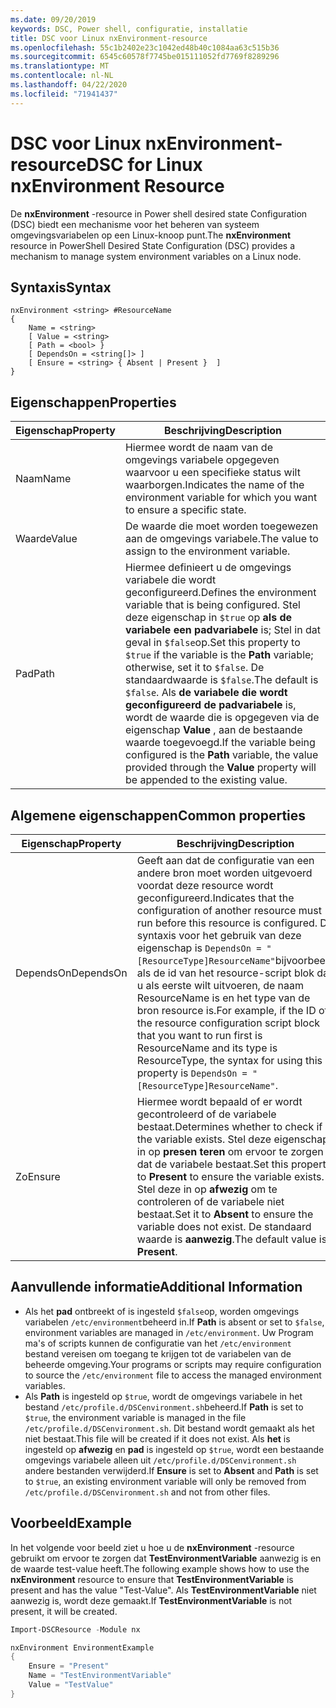 ```yaml
---
ms.date: 09/20/2019
keywords: DSC, Power shell, configuratie, installatie
title: DSC voor Linux nxEnvironment-resource
ms.openlocfilehash: 55c1b2402e23c1042ed48b40c1084aa63c515b36
ms.sourcegitcommit: 6545c60578f7745be015111052fd7769f8289296
ms.translationtype: MT
ms.contentlocale: nl-NL
ms.lasthandoff: 04/22/2020
ms.locfileid: "71941437"
---
```

# <a name="dsc-for-linux-nxenvironment-resource"></a><span data-ttu-id="fa84b-103">DSC voor Linux nxEnvironment-resource</span><span class="sxs-lookup"><span data-stu-id="fa84b-103">DSC for Linux nxEnvironment Resource</span></span>

<span data-ttu-id="fa84b-104">De **nxEnvironment** -resource in Power shell desired state Configuration (DSC) biedt een mechanisme voor het beheren van systeem omgevingsvariabelen op een Linux-knoop punt.</span><span class="sxs-lookup"><span data-stu-id="fa84b-104">The **nxEnvironment** resource in PowerShell Desired State Configuration (DSC) provides a mechanism to manage system environment variables on a Linux node.</span></span>

## <a name="syntax"></a><span data-ttu-id="fa84b-105">Syntaxis</span><span class="sxs-lookup"><span data-stu-id="fa84b-105">Syntax</span></span>

```Syntax
nxEnvironment <string> #ResourceName
{
    Name = <string>
    [ Value = <string>
    [ Path = <bool> }
    [ DependsOn = <string[]> ]
    [ Ensure = <string> { Absent | Present }  ]
}
```

## <a name="properties"></a><span data-ttu-id="fa84b-106">Eigenschappen</span><span class="sxs-lookup"><span data-stu-id="fa84b-106">Properties</span></span>

|<span data-ttu-id="fa84b-107">Eigenschap</span><span class="sxs-lookup"><span data-stu-id="fa84b-107">Property</span></span> |<span data-ttu-id="fa84b-108">Beschrijving</span><span class="sxs-lookup"><span data-stu-id="fa84b-108">Description</span></span> |
|---|---|
|<span data-ttu-id="fa84b-109">Naam</span><span class="sxs-lookup"><span data-stu-id="fa84b-109">Name</span></span> |<span data-ttu-id="fa84b-110">Hiermee wordt de naam van de omgevings variabele opgegeven waarvoor u een specifieke status wilt waarborgen.</span><span class="sxs-lookup"><span data-stu-id="fa84b-110">Indicates the name of the environment variable for which you want to ensure a specific state.</span></span> |
|<span data-ttu-id="fa84b-111">Waarde</span><span class="sxs-lookup"><span data-stu-id="fa84b-111">Value</span></span> |<span data-ttu-id="fa84b-112">De waarde die moet worden toegewezen aan de omgevings variabele.</span><span class="sxs-lookup"><span data-stu-id="fa84b-112">The value to assign to the environment variable.</span></span> |
|<span data-ttu-id="fa84b-113">Pad</span><span class="sxs-lookup"><span data-stu-id="fa84b-113">Path</span></span> |<span data-ttu-id="fa84b-114">Hiermee definieert u de omgevings variabele die wordt geconfigureerd.</span><span class="sxs-lookup"><span data-stu-id="fa84b-114">Defines the environment variable that is being configured.</span></span> <span data-ttu-id="fa84b-115">Stel deze eigenschap in `$true` op **als de variabele een padvariabele** is; Stel in dat geval in `$false`op.</span><span class="sxs-lookup"><span data-stu-id="fa84b-115">Set this property to `$true` if the variable is the **Path** variable; otherwise, set it to `$false`.</span></span> <span data-ttu-id="fa84b-116">De standaardwaarde is `$false`.</span><span class="sxs-lookup"><span data-stu-id="fa84b-116">The default is `$false`.</span></span> <span data-ttu-id="fa84b-117">Als **de variabele die wordt geconfigureerd de padvariabele** is, wordt de waarde die is opgegeven via de eigenschap **Value** , aan de bestaande waarde toegevoegd.</span><span class="sxs-lookup"><span data-stu-id="fa84b-117">If the variable being configured is the **Path** variable, the value provided through the **Value** property will be appended to the existing value.</span></span> |

## <a name="common-properties"></a><span data-ttu-id="fa84b-118">Algemene eigenschappen</span><span class="sxs-lookup"><span data-stu-id="fa84b-118">Common properties</span></span>

|<span data-ttu-id="fa84b-119">Eigenschap</span><span class="sxs-lookup"><span data-stu-id="fa84b-119">Property</span></span> |<span data-ttu-id="fa84b-120">Beschrijving</span><span class="sxs-lookup"><span data-stu-id="fa84b-120">Description</span></span> |
|---|---|
|<span data-ttu-id="fa84b-121">DependsOn</span><span class="sxs-lookup"><span data-stu-id="fa84b-121">DependsOn</span></span> |<span data-ttu-id="fa84b-122">Geeft aan dat de configuratie van een andere bron moet worden uitgevoerd voordat deze resource wordt geconfigureerd.</span><span class="sxs-lookup"><span data-stu-id="fa84b-122">Indicates that the configuration of another resource must run before this resource is configured.</span></span> <span data-ttu-id="fa84b-123">De syntaxis voor het gebruik van deze eigenschap is `DependsOn = "[ResourceType]ResourceName"`bijvoorbeeld als de id van het resource-script blok dat u als eerste wilt uitvoeren, de naam ResourceName is en het type van de bron resource is.</span><span class="sxs-lookup"><span data-stu-id="fa84b-123">For example, if the ID of the resource configuration script block that you want to run first is ResourceName and its type is ResourceType, the syntax for using this property is `DependsOn = "[ResourceType]ResourceName"`.</span></span> |
|<span data-ttu-id="fa84b-124">Zo</span><span class="sxs-lookup"><span data-stu-id="fa84b-124">Ensure</span></span> |<span data-ttu-id="fa84b-125">Hiermee wordt bepaald of er wordt gecontroleerd of de variabele bestaat.</span><span class="sxs-lookup"><span data-stu-id="fa84b-125">Determines whether to check if the variable exists.</span></span> <span data-ttu-id="fa84b-126">Stel deze eigenschap in op **presen teren** om ervoor te zorgen dat de variabele bestaat.</span><span class="sxs-lookup"><span data-stu-id="fa84b-126">Set this property to **Present** to ensure the variable exists.</span></span> <span data-ttu-id="fa84b-127">Stel deze in op **afwezig** om te controleren of de variabele niet bestaat.</span><span class="sxs-lookup"><span data-stu-id="fa84b-127">Set it to **Absent** to ensure the variable does not exist.</span></span> <span data-ttu-id="fa84b-128">De standaard waarde is **aanwezig**.</span><span class="sxs-lookup"><span data-stu-id="fa84b-128">The default value is **Present**.</span></span> |

## <a name="additional-information"></a><span data-ttu-id="fa84b-129">Aanvullende informatie</span><span class="sxs-lookup"><span data-stu-id="fa84b-129">Additional Information</span></span>

- <span data-ttu-id="fa84b-130">Als het **pad** ontbreekt of is ingesteld `$false`op, worden omgevings variabelen `/etc/environment`beheerd in.</span><span class="sxs-lookup"><span data-stu-id="fa84b-130">If **Path** is absent or set to `$false`, environment variables are managed in `/etc/environment`.</span></span>
  <span data-ttu-id="fa84b-131">Uw Program ma's of scripts kunnen de configuratie van het `/etc/environment` bestand vereisen om toegang te krijgen tot de variabelen van de beheerde omgeving.</span><span class="sxs-lookup"><span data-stu-id="fa84b-131">Your programs or scripts may require configuration to source the `/etc/environment` file to access the managed environment variables.</span></span>
- <span data-ttu-id="fa84b-132">Als **Path** is ingesteld op `$true`, wordt de omgevings variabele in het bestand `/etc/profile.d/DSCenvironment.sh`beheerd.</span><span class="sxs-lookup"><span data-stu-id="fa84b-132">If **Path** is set to `$true`, the environment variable is managed in the file `/etc/profile.d/DSCenvironment.sh`.</span></span> <span data-ttu-id="fa84b-133">Dit bestand wordt gemaakt als het niet bestaat.</span><span class="sxs-lookup"><span data-stu-id="fa84b-133">This file will be created if it does not exist.</span></span> <span data-ttu-id="fa84b-134">Als **het** is ingesteld op **afwezig** en **pad** is ingesteld op `$true`, wordt een bestaande omgevings variabele alleen uit `/etc/profile.d/DSCenvironment.sh` andere bestanden verwijderd.</span><span class="sxs-lookup"><span data-stu-id="fa84b-134">If **Ensure** is set to **Absent** and **Path** is set to `$true`, an existing environment variable will only be removed from `/etc/profile.d/DSCenvironment.sh` and not from other files.</span></span>

## <a name="example"></a><span data-ttu-id="fa84b-135">Voorbeeld</span><span class="sxs-lookup"><span data-stu-id="fa84b-135">Example</span></span>

<span data-ttu-id="fa84b-136">In het volgende voor beeld ziet u hoe u de **nxEnvironment** -resource gebruikt om ervoor te zorgen dat **TestEnvironmentVariable** aanwezig is en de waarde test-value heeft.</span><span class="sxs-lookup"><span data-stu-id="fa84b-136">The following example shows how to use the **nxEnvironment** resource to ensure that **TestEnvironmentVariable** is present and has the value "Test-Value".</span></span> <span data-ttu-id="fa84b-137">Als **TestEnvironmentVariable** niet aanwezig is, wordt deze gemaakt.</span><span class="sxs-lookup"><span data-stu-id="fa84b-137">If **TestEnvironmentVariable** is not present, it will be created.</span></span>

```powershell
Import-DSCResource -Module nx

nxEnvironment EnvironmentExample
{
    Ensure = "Present"
    Name = "TestEnvironmentVariable"
    Value = "TestValue"
}
```